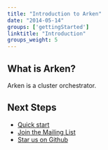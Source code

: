 ```yaml
---
title: "Introduction to Arken"
date: "2014-05-14"
groups: ['gettingStarted']
linktitle: "Introduction"
groups_weight: 5
---
```


## What is Arken?

Arken is a cluster orchestrator.

## Next Steps

 * [Quick start](/overview/quickstart)
 * [Join the Mailing List](/community/mailing-list)
 * [Star us on Github](http://github.com/arkenio/arken/)
